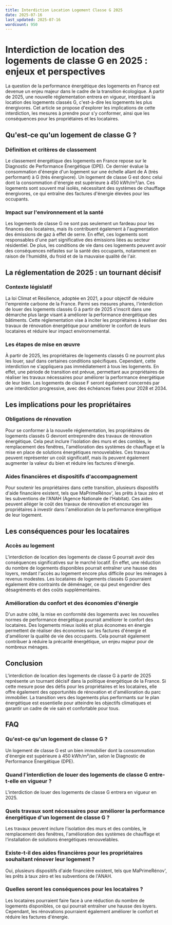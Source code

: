 ```yaml
---
title: Interdiction Location Logement Classe G 2025
date: 2025-07-16
last_updated: 2025-07-16
wordcount: 950
---
```


# Interdiction de location des logements de classe G en 2025 : enjeux et perspectives

La question de la performance énergétique des logements en France est devenue un enjeu majeur dans le cadre de la transition écologique. À partir de 2025, une nouvelle réglementation entrera en vigueur, interdisant la location des logements classés G, c'est-à-dire les logements les plus énergivores. Cet article se propose d'explorer les implications de cette interdiction, les mesures à prendre pour s'y conformer, ainsi que les conséquences pour les propriétaires et les locataires.

## Qu'est-ce qu'un logement de classe G ?

### Définition et critères de classement

Le classement énergétique des logements en France repose sur le Diagnostic de Performance Énergétique (DPE). Ce dernier évalue la consommation d'énergie d'un logement sur une échelle allant de A (très performant) à G (très énergivore). Un logement de classe G est donc celui dont la consommation d'énergie est supérieure à 450 kWh/m²/an. Ces logements sont souvent mal isolés, nécessitant des systèmes de chauffage énergivores, ce qui entraîne des factures d'énergie élevées pour les occupants.

### Impact sur l'environnement et la santé

Les logements de classe G ne sont pas seulement un fardeau pour les finances des locataires, mais ils contribuent également à l'augmentation des émissions de gaz à effet de serre. En effet, ces logements sont responsables d'une part significative des émissions liées au secteur résidentiel. De plus, les conditions de vie dans ces logements peuvent avoir des conséquences néfastes sur la santé des occupants, notamment en raison de l'humidité, du froid et de la mauvaise qualité de l'air.

## La réglementation de 2025 : un tournant décisif

### Contexte législatif

La loi Climat et Résilience, adoptée en 2021, a pour objectif de réduire l'empreinte carbone de la France. Parmi ses mesures phares, l'interdiction de louer des logements classés G à partir de 2025 s'inscrit dans une démarche plus large visant à améliorer la performance énergétique des bâtiments. Cette réglementation vise à inciter les propriétaires à réaliser des travaux de rénovation énergétique pour améliorer le confort de leurs locataires et réduire leur impact environnemental.

### Les étapes de mise en œuvre

À partir de 2025, les propriétaires de logements classés G ne pourront plus les louer, sauf dans certaines conditions spécifiques. Cependant, cette interdiction ne s'appliquera pas immédiatement à tous les logements. En effet, une période de transition est prévue, permettant aux propriétaires de réaliser les travaux nécessaires pour améliorer la performance énergétique de leur bien. Les logements de classe F seront également concernés par une interdiction progressive, avec des échéances fixées pour 2028 et 2034.

## Les implications pour les propriétaires

### Obligations de rénovation

Pour se conformer à la nouvelle réglementation, les propriétaires de logements classés G devront entreprendre des travaux de rénovation énergétique. Cela peut inclure l'isolation des murs et des combles, le remplacement des fenêtres, l'amélioration des systèmes de chauffage et la mise en place de solutions énergétiques renouvelables. Ces travaux peuvent représenter un coût significatif, mais ils peuvent également augmenter la valeur du bien et réduire les factures d'énergie.

### Aides financières et dispositifs d'accompagnement

Pour soutenir les propriétaires dans cette transition, plusieurs dispositifs d'aide financière existent, tels que MaPrimeRénov', les prêts à taux zéro et les subventions de l'ANAH (Agence Nationale de l'Habitat). Ces aides peuvent alléger le coût des travaux de rénovation et encourager les propriétaires à investir dans l'amélioration de la performance énergétique de leur logement.

## Les conséquences pour les locataires

### Accès au logement

L'interdiction de location des logements de classe G pourrait avoir des conséquences significatives sur le marché locatif. En effet, une réduction du nombre de logements disponibles pourrait entraîner une hausse des loyers, rendant l'accès au logement encore plus difficile pour les ménages à revenus modestes. Les locataires de logements classés G pourraient également être contraints de déménager, ce qui peut engendrer des désagréments et des coûts supplémentaires.

### Amélioration du confort et des économies d'énergie

D'un autre côté, la mise en conformité des logements avec les nouvelles normes de performance énergétique pourrait améliorer le confort des locataires. Des logements mieux isolés et plus économes en énergie permettent de réaliser des économies sur les factures d'énergie et d'améliorer la qualité de vie des occupants. Cela pourrait également contribuer à réduire la précarité énergétique, un enjeu majeur pour de nombreux ménages.

## Conclusion

L'interdiction de location des logements de classe G à partir de 2025 représente un tournant décisif dans la politique énergétique de la France. Si cette mesure pose des défis pour les propriétaires et les locataires, elle offre également des opportunités de rénovation et d'amélioration du parc immobilier. La transition vers des logements plus performants sur le plan énergétique est essentielle pour atteindre les objectifs climatiques et garantir un cadre de vie sain et confortable pour tous.

## FAQ

### Qu'est-ce qu'un logement de classe G ?

Un logement de classe G est un bien immobilier dont la consommation d'énergie est supérieure à 450 kWh/m²/an, selon le Diagnostic de Performance Énergétique (DPE).

### Quand l'interdiction de louer des logements de classe G entre-t-elle en vigueur ?

L'interdiction de louer des logements de classe G entrera en vigueur en 2025.

### Quels travaux sont nécessaires pour améliorer la performance énergétique d'un logement de classe G ?

Les travaux peuvent inclure l'isolation des murs et des combles, le remplacement des fenêtres, l'amélioration des systèmes de chauffage et l'installation de solutions énergétiques renouvelables.

### Existe-t-il des aides financières pour les propriétaires souhaitant rénover leur logement ?

Oui, plusieurs dispositifs d'aide financière existent, tels que MaPrimeRénov', les prêts à taux zéro et les subventions de l'ANAH.

### Quelles seront les conséquences pour les locataires ?

Les locataires pourraient faire face à une réduction du nombre de logements disponibles, ce qui pourrait entraîner une hausse des loyers. Cependant, les rénovations pourraient également améliorer le confort et réduire les factures d'énergie.